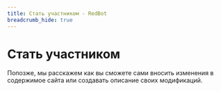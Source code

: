 ```yaml
---
title: Стать участником - RedBot
breadcrumb_hide: true
---
```


# Стать участником

Попозже, мы расскажем как вы сможете сами вносить изменения в содержимое сайта или создавать описание своих модификаций.